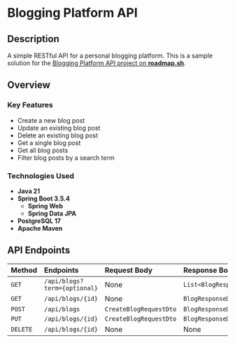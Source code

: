 # Blogging Platform API

## Description

A simple RESTful API for a personal blogging platform. This is a sample solution for the [Blogging Platform API project on **roadmap.sh**](https://roadmap.sh/projects/blogging-platform-api).

## Overview

### Key Features
- Create a new blog post
- Update an existing blog post
- Delete an existing blog post
- Get a single blog post
- Get all blog posts
- Filter blog posts by a search term

### Technologies Used
- **Java 21**
- **Spring Boot 3.5.4**
  - **Spring Web**
  - **Spring Data JPA**
- **PostgreSQL 17**
- **Apache Maven**
  
## API Endpoints

| Method   | Endpoints                    | Request Body           | Response Body           |
| :------- | :--------------------------- | :--------------------- | :---------------------- |
| `GET`    | `/api/blogs?term={optional}` | None                   | `List<BlogResponseDto>` |
| `GET`    | `/api/blogs/{id}`            | None                   | `BlogResponseDto`       |
| `POST`   | `/api/blogs`                 | `CreateBlogRequestDto` | `BlogResponseDto`       |
| `PUT`    | `/api/blogs/{id}`            | `CreateBlogRequestDto` | `BlogResponseDto`       |
| `DELETE` | `/api/blogs/{id}`            | None                   | None                    |
